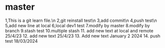 # master

1,This is a git learn file.\n
2,git reinstall test\n
3,add commit\n
4,push test\n
5,add new line at local
6,local dev1 test
7.modify by master
8.modify by branch
9.stash test 
10.multiple stash
11.  add new text at local and remote 25/4/23
12.  add new text 25/4/23
13. Add new text January 2 2024
14. push test 18/03/2024
